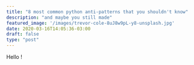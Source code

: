 ```yaml
---
title: "8 most common python anti-patterns that you shouldn't know"
description: "and maybe you still made"
featured_image: '/images/trevor-cole-8uJ8w9pL-y8-unsplash.jpg'
date: 2020-03-16T14:05:36-03:00
draft: false
type: "post"
---
```


Hello !